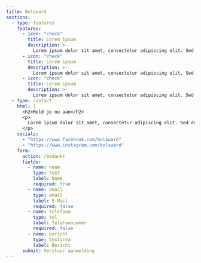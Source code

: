 ```yaml
---
title: Bolsward
sections:
  - type: features
    features:
      - icon: "check"
        title: Lorem ipsum
        description: >-
          Lorem ipsum dolor sit amet, consectetur adipiscing elit. Sed do eiusmod tempor incididunt ut labore et dolore magna aliqua.
      - icon: "check"
        title: Lorem ipsum
        description: >-
          Lorem ipsum dolor sit amet, consectetur adipiscing elit. Sed do eiusmod tempor incididunt ut labore et dolore magna aliqua.
      - icon: "check"
        title: Lorem ipsum
        description: >-
          Lorem ipsum dolor sit amet, consectetur adipiscing elit. Sed do eiusmod tempor incididunt ut labore et dolore magna aliqua.
  - type: contact
    html: |
      <h2>Meld je nu aan</h2>
      <p>
        Lorem ipsum dolor sit amet, consectetur adipiscing elit. Sed do eiusmod tempor incididunt ut labore et dolore magna aliqua.
      </p>
    socials:
      - "https://www.facebook.com/bolsward"
      - "https://www.instagram.com/bolsward"
    form:
      action: /bedankt
      fields:
        - name: naam
          type: text
          label: Name
          required: true
        - name: email
          type: email
          label: E-Mail
          required: false
        - name: telefoon
          type: tel
          label: Telefonnummer
          required: false
        - name: bericht
          type: textarea
          label: Bericht
      submit: Verstuur aanmelding
---
```

